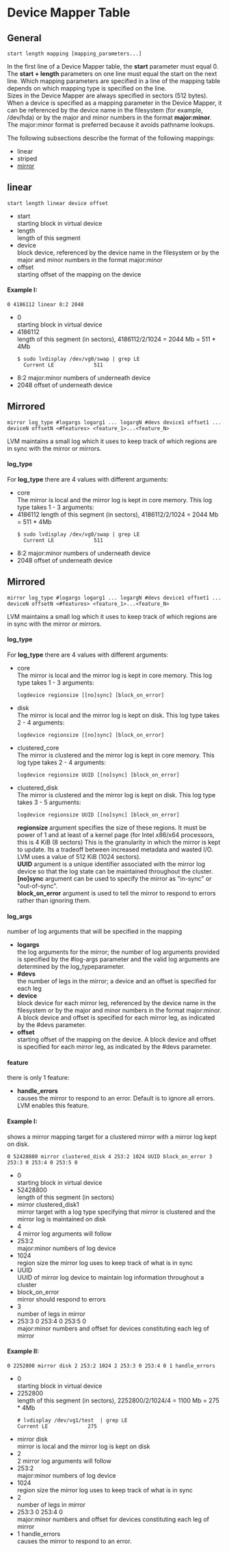 # Device Mapper Table

## General
```
start length mapping [mapping_parameters...]
```  
In the first line of a Device Mapper table, the **start** parameter must equal 0. The **start + length** parameters on one line must equal the start on the next line. Which mapping parameters are specified in a line of the mapping table depends on which mapping type is specified on the line.  
Sizes in the Device Mapper are always specified in sectors (512 bytes).  
When a device is specified as a mapping parameter in the Device Mapper, it can be referenced by the device name in the filesystem (for example, /dev/hda) or by the major and minor numbers in the format **major:minor**. The major:minor format is preferred because it avoids pathname lookups.

The following subsections describe the format of the following mappings:  
* linear  
* striped  
* [mirror](#mirrored)

## linear
```
start length linear device offset
```
* start  
   starting block in virtual device  
* length  
   length of this segment  
* device  
   block device, referenced by the device name in the filesystem or by the major and minor numbers in the format major:minor  
* offset  
   starting offset of the mapping on the device  

#### Example I:
```
0 4186112 linear 8:2 2048
```  
* 0  
   starting block in virtual device  
* 4186112  
   length of this segment (in sectors), 4186112/2/1024 = 2044 Mb = 511 * 4Mb
   ```
   $ sudo lvdisplay /dev/vg0/swap | grep LE
     Current LE             511
   ```
* 8:2
   major:minor numbers of underneath device
* 2048
   offset of underneath device

## Mirrored
```
mirror log_type #logargs logarg1 ... logargN #devs device1 offset1 ... deviceN offsetN <#features> <feature_1>...<feature_N>
```  
LVM maintains a small log which it uses to keep track of which regions are in sync with the mirror or mirrors. 

#### log_type  
For **log_type** there are 4 values with different arguments:  
* core  
   The mirror is local and the mirror log is kept in core memory. This log type takes 1 - 3 arguments:
* 4186112
   length of this segment (in sectors), 4186112/2/1024 = 2044 Mb = 511 * 4Mb
   ```
   $ sudo lvdisplay /dev/vg0/swap | grep LE
     Current LE             511
   ```
* 8:2
   major:minor numbers of underneath device
* 2048
   offset of underneath device

## Mirrored
```
mirror log_type #logargs logarg1 ... logargN #devs device1 offset1 ... deviceN offsetN <#features> <feature_1>...<feature_N>
```  
LVM maintains a small log which it uses to keep track of which regions are in sync with the mirror or mirrors. 

#### log_type  
For **log_type** there are 4 values with different arguments:  
* core  
   The mirror is local and the mirror log is kept in core memory. This log type takes 1 - 3 arguments:
   ```
   logdevice regionsize [[no]sync] [block_on_error]
   ```
* disk  
   The mirror is local and the mirror log is kept on disk. This log type takes 2 - 4 arguments:
   ```
   logdevice regionsize [[no]sync] [block_on_error]
   ```
* clustered_core  
   The mirror is clustered and the mirror log is kept in core memory. This log type takes 2 - 4 arguments:
   ```
   logdevice regionsize UUID [[no]sync] [block_on_error]
   ```
* clustered_disk  
   The mirror is clustered and the mirror log is kept on disk. This log type takes 3 - 5 arguments:
   ```
   logdevice regionsize UUID [[no]sync] [block_on_error]  
   ```

   **regionsize** argument specifies the size of these regions. It must be power of 1 and at least of a kernel page (for Intel x86/x64 processors, this is 4 KiB (8 sectors) This is the granularity in which the mirror is kept to update. Its a tradeoff between increased metadata and wasted I/O. LVM uses a value of 512 KiB (1024 sectors).  
   **UUID** argument is a unique identifier associated with the mirror log device so that the log state can be maintained throughout the cluster.  
   **[no]sync** argument can be used to specify the mirror as "in-sync" or "out-of-sync".  
   **block_on_error** argument is used to tell the mirror to respond to errors rather than ignoring them.  

#### log_args
   number of log arguments that will be specified in the mapping  
* **logargs**  
   the log arguments for the mirror; the number of log arguments provided is specified by the #log-args parameter and the valid log arguments are determined by the log_typeparameter.  
* **#devs**  
   the number of legs in the mirror; a device and an offset is specified for each leg  
* **device**  
   block device for each mirror leg, referenced by the device name in the filesystem or by the major and minor numbers in the format major:minor. A block device and offset is specified for each mirror leg, as indicated by the #devs parameter.  
* **offset**  
   starting offset of the mapping on the device. A block device and offset is specified for each mirror leg, as indicated by the #devs parameter.  

#### feature
there is only 1 feature:  
* **handle_errors**  
   causes the mirror to respond to an error. Default is to ignore all errors. LVM enables this feature.

#### Example I: 
shows a mirror mapping target for a clustered mirror with a mirror log kept on disk.
```
0 52428800 mirror clustered_disk 4 253:2 1024 UUID block_on_error 3 253:3 0 253:4 0 253:5 0
```
* 0  
   starting block in virtual device  
* 52428800  
   length of this segment (in sectors)  
* mirror clustered_disk1  
   mirror target with a log type specifying that mirror is clustered and the mirror log is maintained on disk  
* 4  
   4 mirror log arguments will follow  
* 253:2  
   major:minor numbers of log device  
* 1024  
   region size the mirror log uses to keep track of what is in sync  
* UUID  
   UUID of mirror log device to maintain log information throughout a cluster  
* block_on_error  
   mirror should respond to errors  
* 3  
   number of legs in mirror  
* 253:3 0 253:4 0 253:5 0  
   major:minor numbers and offset for devices constituting each leg of mirror

#### Example II:
```
0 2252800 mirror disk 2 253:2 1024 2 253:3 0 253:4 0 1 handle_errors
```
* 0  
   starting block in virtual device  
* 2252800  
   length of this segment (in sectors), 2252800/2/1024/4 = 1100 Mb = 275 * 4Mb  
   ```
   # lvdisplay /dev/vg1/test  | grep LE  
   Current LE             275  
   ```
* mirror disk   
   mirror is local and the mirror log is kept on disk  
* 2  
   2 mirror log arguments will follow  
* 253:2  
   major:minor numbers of log device  
* 1024   
   region size the mirror log uses to keep track of what is in sync  
* 2  
   number of legs in mirror  
* 253:3 0 253:4 0  
   major:minor numbers and offset for devices constituting each leg of mirror  
* 1 handle_errors  
   causes the mirror to respond to an error.  

